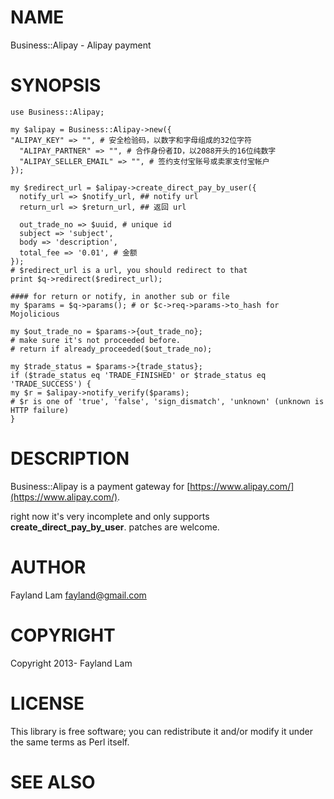 # NAME

Business::Alipay - Alipay payment

# SYNOPSIS

    use Business::Alipay;

    my $alipay = Business::Alipay->new({
	"ALIPAY_KEY" => "", # 安全检验码，以数字和字母组成的32位字符
      "ALIPAY_PARTNER" => "", # 合作身份者ID，以2088开头的16位纯数字
      "ALIPAY_SELLER_EMAIL" => "", # 签约支付宝账号或卖家支付宝帐户
    });

    my $redirect_url = $alipay->create_direct_pay_by_user({
      notify_url => $notify_url, ## notify url
      return_url => $return_url, ## 返回 url

      out_trade_no => $uuid, # unique id
      subject => 'subject',
      body => 'description',
      total_fee => '0.01', # 金额
    });
    # $redirect_url is a url, you should redirect to that
    print $q->redirect($redirect_url);

    #### for return or notify, in another sub or file
    my $params = $q->params(); # or $c->req->params->to_hash for Mojolicious

    my $out_trade_no = $params->{out_trade_no};
    # make sure it's not proceeded before.
    # return if already_proceeded($out_trade_no);

    my $trade_status = $params->{trade_status};
    if ($trade_status eq 'TRADE_FINISHED' or $trade_status eq 'TRADE_SUCCESS') {
	my $r = $alipay->notify_verify($params);
	# $r is one of 'true', 'false', 'sign_dismatch', 'unknown' (unknown is HTTP failure)
    }

# DESCRIPTION

Business::Alipay is a payment gateway for [https://www.alipay.com/](https://www.alipay.com/).

right now it's very incomplete and only supports __create\_direct\_pay\_by\_user__. patches are welcome.

# AUTHOR

Fayland Lam <fayland@gmail.com>

# COPYRIGHT

Copyright 2013- Fayland Lam

# LICENSE

This library is free software; you can redistribute it and/or modify
it under the same terms as Perl itself.

# SEE ALSO
